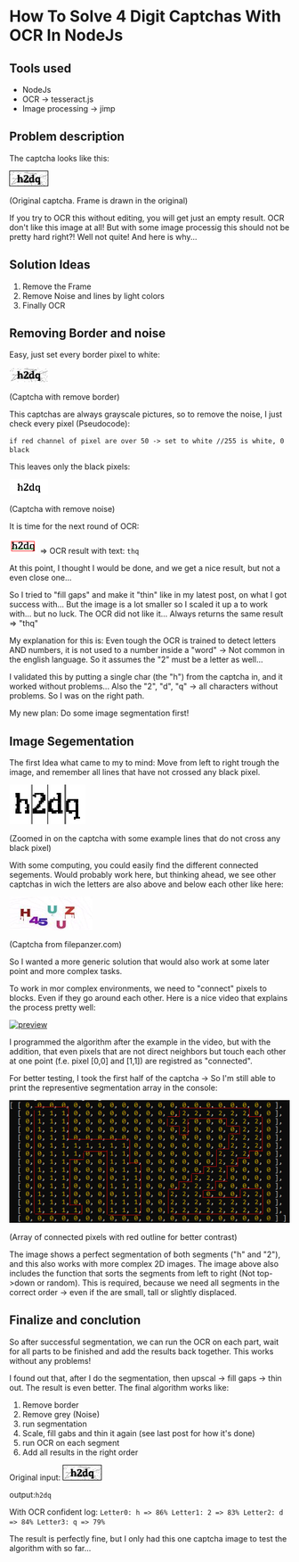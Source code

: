 # How To Solve 4 Digit Captchas With OCR In NodeJs #

## Tools used ##
* NodeJs
* OCR -> tesseract.js 
* Image processing -> jimp

## Problem description ##

The captcha looks like this:

![ks](/docs/xFQIX.png)

(Original captcha. Frame is drawn in the original)

If you try to OCR this without editing, you will get just an empty result. OCR don't like this image at all!
But with some image processig this should not be pretty hard right?! Well not quite! And here is why...

## Solution Ideas ##
1. Remove the Frame
2. Remove Noise and lines by light colors
3. Finally OCR

## Removing Border and noise ##
Easy, just set every border pixel to white:

![ks](/docs/xFQIXbl.jpg)

(Captcha with remove border)

This captchas are always grayscale pictures, so to remove the noise, I just check every pixel (Pseudocode):
```
if red channel of pixel are over 50 -> set to white //255 is white, 0 black
```
This leaves only the black pixels:

![ks](/docs/xFQIXSolved.jpg)

(Captcha with remove noise)

It is time for the next round of OCR:

![ks](/docs/xFQIXOcr1.png) => OCR result with text: `thq`

At this point, I thought I would be done, and we get a nice result, but not a even close one...

So I tried to "fill gaps" and make it "thin" like in my latest post, on what I got success with... But the image is a lot smaller so I scaled it up a to work with... but no luck. The OCR did not like it... Always returns the same result => "thq"

My explanation for this is: Even tough the OCR is trained to detect letters AND numbers, it is not used to a number inside a "word" -> Not common in the english language. So it assumes the "2" must be a letter as well...

I validated this by putting a single char (the "h") from the captcha in, and it worked without problems... Also the "2", "d", "q" -> all characters without problems. So I was on the right path.

My new plan: Do some image segmentation first!

## Image Segementation ##
The first Idea what came to my to mind: Move from left to right trough the image, and remember all lines that have not crossed any black pixel.

![ks](/docs/xFQIXSeg1.png)

(Zoomed in on the captcha with some example lines that do not cross any black pixel)

With some computing, you could easily find the different connected segements. Would probably work here, but thinking ahead, we see other captchas in wich the letters are also above and below each other like here:

![ks](/docs/3Wh1hpL.jpg)

(Captcha from filepanzer.com)

So I wanted a more generic solution that would also work at some later point and more complex tasks.

To work in mor complex environments, we need to "connect" pixels to blocks. Even if they go around each other. Here is a nice video that explains the process pretty well:

[![preview](https://img.youtube.com/vi/ticZclUYy88/0.jpg)](https://youtu.be/ticZclUYy88)

I programmed the algorithm after the example in the video, but with the addition, that even pixels that are not direct neighbors but touch each other at one point (f.e. pixel [0,0] and [1,1]) are registred as "connected".

For better testing, I took the first half of the captcha -> So I'm still able to print the representive segmentation array in the console:

![ks](/docs/xFQIXCMDSeg.jpg)

(Array of connected pixels with red outline for better contrast)

The image shows a perfect segmentation of both segments ("h" and "2"), and this also works with more complex 2D images.
The image above also includes the function that sorts the segments from left to right (Not top->down or random). This is required, because we need all segments in the correct order -> even if the are small, tall or slightly displaced.

## Finalize and conclution ##
So after successful segmentation, we can run the OCR on each part, wait for all parts to be finished and add the results back together. This works without any problems!

I found out that, after I do the segmentation, then upscal -> fill gaps -> thin out. The result is even better.
The final algorithm works like:

1. Remove border
2. Remove grey (Noise)
3. run segmentation
4. Scale, fill gabs and thin it again (see last post for how it's done)
5. run OCR on each segment
6. Add all results in the right order

Original input: ![ks](/docs/xFQIX.png)

output:`h2dq`

With OCR confident log: `Letter0: h => 86% Letter1: 2 => 83% Letter2: d => 84% Letter3: q => 79%`

The result is perfectly fine, but I only had this one captcha image to test the algorithm with so far...
